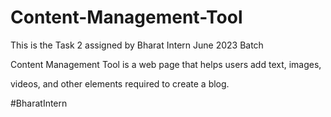 # Content-Management-Tool
This is the Task 2 assigned by Bharat Intern June 2023 Batch

Content Management Tool is a web page that helps users add text, images,

videos, and other elements required to create a blog.

#BharatIntern
